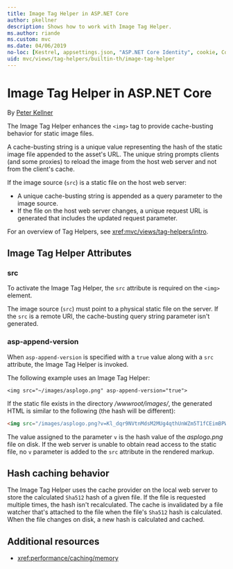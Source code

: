```yaml
---
title: Image Tag Helper in ASP.NET Core
author: pkellner
description: Shows how to work with Image Tag Helper.
ms.author: riande
ms.custom: mvc
ms.date: 04/06/2019
no-loc: [Kestrel, appsettings.json, "ASP.NET Core Identity", cookie, Cookie, Blazor, "Blazor Server", "Blazor WebAssembly", "Identity", "Let's Encrypt", Razor, SignalR]
uid: mvc/views/tag-helpers/builtin-th/image-tag-helper
---
```

# Image Tag Helper in ASP.NET Core

By [Peter Kellner](https://peterkellner.net)

The Image Tag Helper enhances the `<img>` tag to provide cache-busting behavior for static image files.

A cache-busting string is a unique value representing the hash of the static image file appended to the asset's URL. The unique string prompts clients (and some proxies) to reload the image from the host web server and not from the client's cache.

If the image source (`src`) is a static file on the host web server:

* A unique cache-busting string is appended as a query parameter to the image source.
* If the file on the host web server changes, a unique request URL is generated that includes the updated request parameter.

For an overview of Tag Helpers, see <xref:mvc/views/tag-helpers/intro>.

## Image Tag Helper Attributes

### src

To activate the Image Tag Helper, the `src` attribute is required on the `<img>` element.

The image source (`src`) must point to a physical static file on the server. If the `src` is a remote URI, the cache-busting query string parameter isn't generated.

### asp-append-version

When `asp-append-version` is specified with a `true` value along with a `src` attribute, the Image Tag Helper is invoked.

The following example uses an Image Tag Helper:

```cshtml
<img src="~/images/asplogo.png" asp-append-version="true">
```

If the static file exists in the directory */wwwroot/images/*, the generated HTML is similar to the following (the hash will be different):

```html
<img src="/images/asplogo.png?v=Kl_dqr9NVtnMdsM2MUg4qthUnWZm5T1fCEimBPWDNgM">
```

The value assigned to the parameter `v` is the hash value of the *asplogo.png* file on disk. If the web server is unable to obtain read access to the static file, no `v` parameter is added to the `src` attribute in the rendered markup.

## Hash caching behavior

The Image Tag Helper uses the cache provider on the local web server to store the calculated `Sha512` hash of a given file. If the file is requested multiple times, the hash isn't recalculated. The cache is invalidated by a file watcher that's attached to the file when the file's `Sha512` hash is calculated. When the file changes on disk, a new hash is calculated and cached.

## Additional resources

* <xref:performance/caching/memory>
